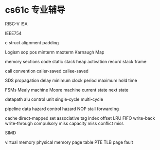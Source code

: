 # cs61c 专业辅导

RISC-V ISA 

IEEE754 

c struct alignment padding

Logism sop pos minterm maxterm Karnaugh Map

memory sections code static stack heap activation record stack frame

call convention caller-saved callee-saved

SDS propagation delay minimum clock period maximum hold time 

FSMs Mealy machine Moore machine current state next state

datapath alu control unit single-cycle multi-cycle

pipeline data hazard control hazard NOP stall forwarding 

cache direct-mapped set associative tag index offset LRU FIFO write-back write-through compulsory miss capacity miss conflict miss

SIMD

virtual memory physical memory page table PTE TLB page fault 
